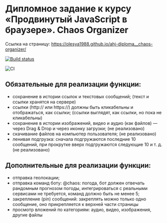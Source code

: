 # Дипломное задание к курсу «Продвинутый JavaScript в браузере». Chaos Organizer


Ссылка на страницу: https://olesya1988.github.io/ahj-diploma__chaos-organizer/

[![Build status](https://ci.appveyor.com/api/projects/status/p579x3i75649lmkh?svg=true)](https://ci.appveyor.com/project/Olesya1988/ahj-diploma__chaos-organizer)

![CI](https://github.com/Olesya1988/ahj-diploma__chaos-organizer/actions/workflows/web.yml/badge.svg)


## Обязательные для реализации функции:
* сохранение в истории ссылок и текстовых сообщений;
  (текст и ссылки хранятся на сервере)
* ссылки (http:// или https://) должны быть кликабельны и отображаться, как ссылки;
  (ссылки выглядят, как ссылки, но пока не кликабельны)
* сохранение в истории изображений, видео и аудио (как файлов) — через Drag & Drop и через иконку загрузки;
  (не реализовано)
* скачивание файлов на компьютер пользователя;
  (не реализовано)
* ленивая подгрузка: сначала подгружаются последние 10 сообщений, при прокрутке вверх подгружаются следующие 10 и т. д.
  (не реализовано)

## Дополнительные для реализации функции:
* отправка геолокации;
* отправка команд боту: @chaos: погода, бот должен отвечать рандомным прогнозом погоды, интегрироваться с реальными сервисами не требуется, команд должно быть не менее 5;
* закрепление (pin) сообщений: закреплять можно только одно сообщение, оно прикрепляется к верхней части страницы
* просмотр вложений по категориям: аудио, видео, изображения, другие файлы